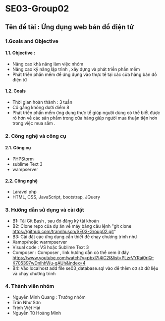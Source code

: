# SE03-Group02
## Tên đề tài : Ứng dụng web bán đồ điện tử
### 1.Goals and Objective
#### 1.1. Objective : 
* Nâng cao khả năng làm việc nhóm
* Nâng cao kỹ năng lập trình , xây dựng và phát triền phần mềm
* Phát triền phần mềm để ứng dụng vào thực tế tại các cửa hàng bán đồ điện tử
#### 1.2. Goals
* Thời gian hoàn thành : 3 tuần
* Cố gắng không dưới điểm 8
* Phát triển phần mềm ứng dụng thực tế giúp người dùng có thể biết được rõ hơn về các sản phẩm trong cửa hàng giúp người mua thuận tiện hơn trong việc mua sắm .
### 2. Công nghệ và công cụ
#### 2.1. Công cụ
* PHPStorm
* sublime Text 3
* wampserver
#### 2.2. Công nghệ
* Laravel php
* HTML, CSS, JavaScript, bootstrap, JQuery
### 3. Hướng dẫn sử dụng và cài đặt
* B1: Tải Git Bash , sau đó đăng ký tài khoản
* B2: Clone repo của dự án về máy bằng câu lệnh "git clone https://github.com/trannhuson/SE03-Group02.git"
* B3: Cài đặt các ứng dụng cần thiết để chạy chương trình như
* Xampp/hoặc warmpserver
* Visual code : VS hoặc Sublime Text 3
* Composer : Composer , link hướng dẫn có thể xem ở đây https://www.youtube.com/watch?v=pbxI7I4iC2I&list=PLzrVYRai0riQ-K705397wDnlhhWu-gAUh&index=4
* B4: Vào localhost add file se03_database.sql vào để thêm cơ sở dữ liệu và chạy chương trình
### 4. Thành viên nhóm
* Nguyễn Minh Quang : Trưởng nhóm
* Trần Như Sơn
* Trịnh Việt Hải
* Nguyễn Tử Hoàng Minh

